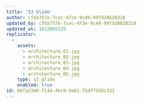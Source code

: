 ```yaml
---
title: 'S3 Glide'
author: cfda757e-7cec-472e-9c49-99fd20b20318
updated_by: cfda757e-7cec-472e-9c49-99fd20b20318
updated_at: 1612865125
replicator:
  -
    assets:
      - architecture_01.jpg
      - architecture_02.jpg
      - architecture_03.jpg
      - architecture_04.jpg
      - architecture_05.jpg
    type: s3_glide
    enabled: true
id: 60fa2340-f14d-4bc9-9a81-7547f54dc331
---
```


